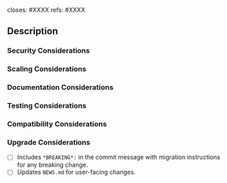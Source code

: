 <!-- < < < < < < < < < < < < < < < < < < < < < < < < < < < < < < < < < ☺
v                               ✰  Thanks for creating a PR! ✰
☺ > > > > > > > > > > > > > > > > > > > > > > > > > > > > > > > > >  -->

<!-- Most PRs should close a specific Issue. All PRs should at least reference one or more Issues. Edit and/or delete the following lines as appropriate (note: you don't need both `refs` and `closes` for the same one): -->

closes: #XXXX
refs: #XXXX

## Description

<!-- Add a description of the changes that this PR introduces and the files that are the most critical to review.  -->

### Security Considerations

<!-- Does this change introduce new assumptions or dependencies that, if violated, could introduce security vulnerabilities? How does this PR change the boundaries between mutually-suspicious components? What new authorities are introduced by this change, perhaps by new API calls?  -->

### Scaling Considerations

<!-- Does this change require or encourage significant increase in consumption of CPU cycles, RAM, on-chain storage, message exchanges, or other scarce resources? If so, can that be prevented or mitigated? -->

### Documentation Considerations

<!-- Give our docs folks some hints about what needs to be described to downstream users.  Backwards compatibility: what happens to existing data or deployments when this code is shipped? Do we need to instruct users to do something to upgrade their saved data? If there is no upgrade path possible, how bad will that be for users?  -->

### Testing Considerations

<!-- Every PR should of course come with tests of its own functionality. What additional tests are still needed beyond those unit tests? How does this affect CI, other test automation, or the testnet?  -->

### Compatibility Considerations

<!-- Does this change break any prior usage patterns? Does this change allow usage patterns to evolve? -->

### Upgrade Considerations

<!-- What aspects of this PR are relevant to upgrading live production systems, and how should they be addressed? -->

- [ ] Includes `*BREAKING*:` in the commit message with migration instructions for any breaking change.
- [ ] Updates `NEWS.md` for user-facing changes.
